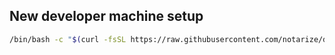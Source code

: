 New developer machine setup
---

```bash
/bin/bash -c "$(curl -fsSL https://raw.githubusercontent.com/notarize/dev-setup/master/setup.sh)"
```
